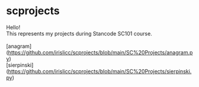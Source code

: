 # scprojects
Hello!\
This represents my projects during Stancode SC101 course.\
\
[anagram] (https://github.com/irislicc/scprojects/blob/main/SC%20Projects/anagram.py)\
[sierpinski] (https://github.com/irislicc/scprojects/blob/main/SC%20Projects/sierpinski.py)
